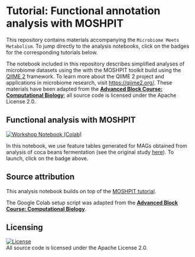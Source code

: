 # Tutorial: Functional annotation analysis with MOSHPIT

This repository contains materials accompanying the `Microbiome Meets Metabolism`. To jump directly to the analysis notebooks, click on the badges for the corresponding tutorials below.

The notebook included in this repository describes simplified analyses of microbiome datasets using the with the MOSHPIT toolkit build using the [QIIME 2](https://qiime2.org/) framework. To learn more about the QIIME 2 project and applications in microbiome research, visit https://qiime2.org/. These materials have been adapted from the [**Advanced Block Course: Computational Biology**](https://github.com/bokulich-lab/advanced-comp-bio-tutorial.git); all source code is licensed under the Apache License 2.0.

## Functional analysis with MOSHPIT
[![Workshop Notebook (Colab)](https://colab.research.google.com/assets/colab-badge.svg)](https://colab.research.google.com/github/bokulich-lab/rigi-workshop/blob/main/notebook.ipynb)

In this notebook, we use feature tables generated for MAGs obtained from analysis of coca beans fermentation (see the original study [here](https://www.sciencedirect.com/science/article/pii/S0740002020301970)). To launch, click on the badge above.

## Source attribution

This analysis notebook builds on top of the [MOSHPIT tutorial](https://moshpit.readthedocs.io).

The Google Colab setup script was adapted from the [**Advanced Block Course: Computational Biology**](https://github.com/bokulich-lab/advanced-comp-bio-tutorial.git).

## Licensing

[![License](https://img.shields.io/badge/License-Apache%202.0-blue.svg)](https://opensource.org/licenses/Apache-2.0)<br>
All source code is licensed under the Apache License 2.0.

